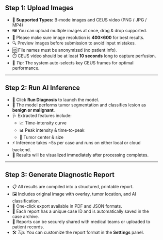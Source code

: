 ## Step 1: Upload Images
- 📁 **Supported Types:** B-mode images and CEUS video (PNG / JPG / MP4)
- 🖼️ You can upload multiple images at once, drag & drop supported.
- 📏 Please make sure image resolution is **400×600** for best results.
- 🔍 Preview images before submission to avoid input mistakes.
- 🆔 File names must be anonymized (no patient info).
- ⏱️ CEUS video should be at least **10 seconds** long to capture perfusion.
- 📌 _Tip:_ The system auto-selects key CEUS frames for optimal performance.

---

## Step 2: Run AI Inference
- 🤖 Click **Run Diagnosis** to launch the model.
- 🧠 The model performs tumor segmentation and classifies lesion as **benign or malignant**.
- 🩺 Extracted features include:
    - 📈 Time-intensity curve
    - 📊 Peak intensity & time-to-peak
    - 🎯 Tumor center & size
- ⚡ Inference takes ~5s per case and runs on either local or cloud backend.
- 🔎 Results will be visualized immediately after processing completes.

---

## Step 3: Generate Diagnostic Report
- 📋 All results are compiled into a structured, printable report.
- 🖼️ Includes original image with overlay, tumor location, and AI classification.
- 📂 One-click export available in PDF and JSON formats.
- 🧾 Each report has a unique case ID and is automatically saved in the case archive.
- 🔐 Reports can be securely shared with medical teams or uploaded to patient records.
- 🛠️ _Tip:_ You can customize the report format in the **Settings** panel.
